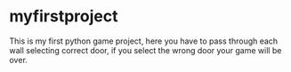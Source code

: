 # myfirstproject
This is my first python game project, here you have to pass through each wall selecting correct door, if you select the wrong door your game will be over.
